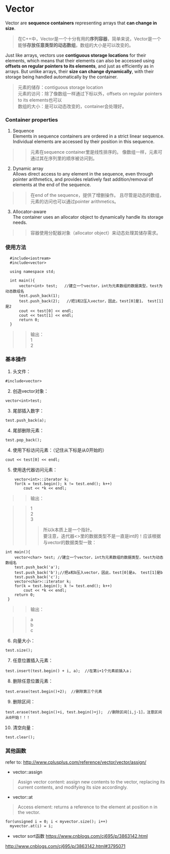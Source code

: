 # Vector  
Vector are **sequence containers** representing arrays that **can change in size**.  
> 在C++中，Vector是一个十分有用的**序列容器**，简单来说，Vector是一个能够**存放任意类型的动态数组**，数组的大小是可以改变的。
  
Just like arrays, vectors use **contiguous storage locations** for their elements, which means that their elements can also be accessed using **offsets on regular pointers to its elements**, and just as efficiently as in arrays. But unlike arrays, their **size can change dynamically**, with their storage being handled automatically by the container.  
> 元素的储存：contiguous storage location  
> 元素的访问：除了像数组一样通过下标以外，offsets on regular pointers to its elements也可以  
> 数组的大小：是可以动态改变的，container会处理好。

  
  ### Container properties
  1. Sequence  
  Elements in sequence containers are ordered in a strict linear sequence. Individual elements are accessed by their position in this sequence.  
  >> 元素在sequence container里是线性排序的。
  >> 像数组一样，元素可通过其在序列里的顺序被访问到。
  2. Dynamic array  
  Allows direct access to any element in the sequence, even through pointer arithmetics, and provides relatively fast addition/removal of elements at the end of the sequence.  
  >> 在end of the sequence，提供了增删操作。
  >> 且尽管是动态的数组，元素的访问也可以通过pointer arithmetics。
  3. Allocator-aware  
  The container uses an allocator object to dynamically handle its storage needs.  
  >> 容器使用分配器对象（allocator object）来动态处理其储存需求。
  
  ### 使用方法
```
  #include<iostream>
  #include<vector>

  using namespace std;

  int main(){
      vector<int> test;   //建立一个vector，int为元素数组的数据类型，test为动态数组名
      test.push_back(1);
      test.push_back(2);   //把1和2压入vector，因此，test[0]是1， test[1]是2
      cout << test[0] << endl;
      cout << test[1] << endl;
      return 0;
  }
```
>> 输出：  
>> 1  
>> 2

### 基本操作
1. 头文件：  
```
#include<vector>
```
2. 创造vector对象：  
```
vector<int>test;
```
3. 尾部插入数字：
```
test.push_back(a);
```
4. 尾部删除元素：
```
test.pop_back();
```
4. 使用下标访问元素：（记住从下标是从0开始的）
```
cout << test[0] << endl;
```
5. 使用迭代器访问元素：
```
    vector<int>::iterator k;
    for(k = test.begin(); k != test.end(); k++)
        cout << *k << endl;
```
>> 输出：  

>> 1  
>> 2  
>> 3  
>>> 所以k本质上是一个指针。  
要注意，迭代器<>里的数据类型不是一直是int的！应该根据与vector的数据类型一致：  
```
int main(){
    vector<char> test; //建立一个vector，int为元素数组的数据类型，test为动态数组名
    test.push_back('a');
    test.push_back('b');//把a和b压入vector，因此，test[0]是a， test[1]是b
    test.push_back('c');
    vector<char>::iterator k;
    for(k = test.begin(); k != test.end(); k++)
        cout << *k << endl;
    return 0;
 }
```
>> 输出：  

>> a  
>> b  
>> c 
6. 向量大小：
```
test.size();
```
7. 任意位置插入元素：
```
test.insert(test.begin() + i, a);  //在第i+1个元素前插入a；
```
8. 删除任意位置元素：
```
test.erase(test.begin()+2);  //删除第三个元素
```
9. 删除区间：
```
test.erase(test.begin()+i, test.begin()+j);  //删除区间[i,j-1]，注意区间从0开始！！！
```
10. 清空向量：
```
test.clear();
```

### 其他函数
refer to: http://www.cplusplus.com/reference/vector/vector/assign/ 
- vector::assign  
> Assign vector content: assign new contents to the vector, replacing its current contents, and modifying its size accordingly.  
- vector::at  
> Access element: returns a reference to the element at position n in the vector.  
```
for(unsigned i = 0; i < myvector.size(); i++)
  myvector.at(i) = i;
``` 
- vector sort函数
https://www.cnblogs.com/cj695/p/3863142.html  

http://www.cnblogs.com/cj695/p/3863142.html#3795071
